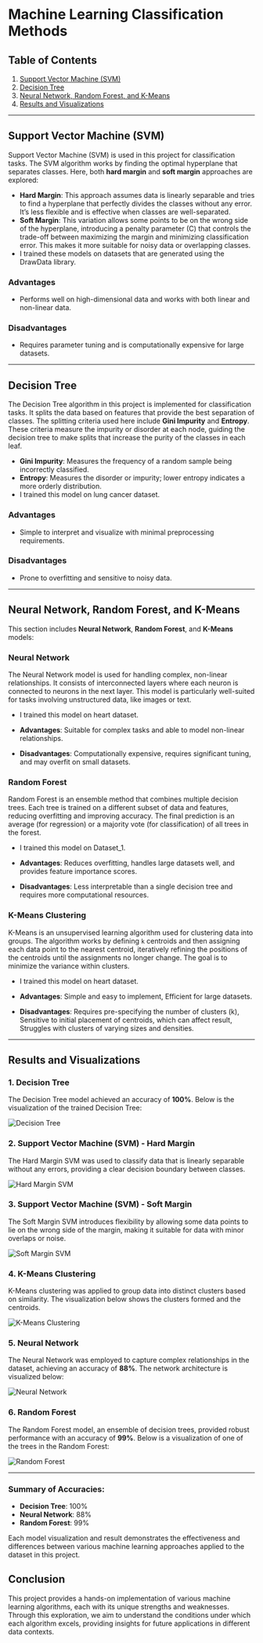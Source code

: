# Machine Learning Classification Methods

## Table of Contents
1. [Support Vector Machine (SVM)](#support-vector-machine-svm)
2. [Decision Tree](#decision-tree)
3. [Neural Network, Random Forest, and K-Means](#neural-network-random-forest-and-k-means)
4. [Results and Visualizations](#results-and-visualizations)

---

## Support Vector Machine (SVM)

Support Vector Machine (SVM) is used in this project for classification tasks. The SVM algorithm works by finding the optimal hyperplane that separates classes. Here, both **hard margin** and **soft margin** approaches are explored:

- **Hard Margin**: This approach assumes data is linearly separable and tries to find a hyperplane that perfectly divides the classes without any error. It’s less flexible and is effective when classes are well-separated.
- **Soft Margin**: This variation allows some points to be on the wrong side of the hyperplane, introducing a penalty parameter (C) that controls the trade-off between maximizing the margin and minimizing classification error. This makes it more suitable for noisy data or overlapping classes.
- I trained these models on datasets that are generated using the DrawData library.

### Advantages
- Performs well on high-dimensional data and works with both linear and non-linear data.
  
### Disadvantages
- Requires parameter tuning and is computationally expensive for large datasets.

---

## Decision Tree

The Decision Tree algorithm in this project is implemented for classification tasks. It splits the data based on features that provide the best separation of classes. The splitting criteria used here include **Gini Impurity** and **Entropy**. These criteria measure the impurity or disorder at each node, guiding the decision tree to make splits that increase the purity of the classes in each leaf.

- **Gini Impurity**: Measures the frequency of a random sample being incorrectly classified.
- **Entropy**: Measures the disorder or impurity; lower entropy indicates a more orderly distribution.
- I trained this model on lung cancer dataset.

### Advantages
- Simple to interpret and visualize with minimal preprocessing requirements.
  
### Disadvantages
- Prone to overfitting and sensitive to noisy data.

---

## Neural Network, Random Forest, and K-Means

This section includes **Neural Network**, **Random Forest**, and **K-Means** models:

### Neural Network
The Neural Network model is used for handling complex, non-linear relationships. It consists of interconnected layers where each neuron is connected to neurons in the next layer. This model is particularly well-suited for tasks involving unstructured data, like images or text.
- I trained this model on heart dataset.
- **Advantages**: Suitable for complex tasks and able to model non-linear relationships.
  
- **Disadvantages**: Computationally expensive, requires significant tuning, and may overfit on small datasets.

### Random Forest
Random Forest is an ensemble method that combines multiple decision trees. Each tree is trained on a different subset of data and features, reducing overfitting and improving accuracy. The final prediction is an average (for regression) or a majority vote (for classification) of all trees in the forest.
- I trained this model on Dataset_1.
- **Advantages**: Reduces overfitting, handles large datasets well, and provides feature importance scores.
  
- **Disadvantages**: Less interpretable than a single decision tree and requires more computational resources.

### K-Means Clustering

K-Means is an unsupervised learning algorithm used for clustering data into groups. The algorithm works by defining `k` centroids and then assigning each data point to the nearest centroid, iteratively refining the positions of the centroids until the assignments no longer change. The goal is to minimize the variance within clusters.
- I trained this model on heart dataset.
- **Advantages**: Simple and easy to implement, Efficient for large datasets.

- **Disadvantages**: Requires pre-specifying the number of clusters (k), Sensitive to initial placement of centroids, which can affect result, Struggles with clusters of varying sizes and densities.

---

## Results and Visualizations

### 1. Decision Tree
The Decision Tree model achieved an accuracy of **100%**. Below is the visualization of the trained Decision Tree:

![Decision Tree](./Decision%20Tree.png)

### 2. Support Vector Machine (SVM) - Hard Margin
The Hard Margin SVM was used to classify data that is linearly separable without any errors, providing a clear decision boundary between classes.

![Hard Margin SVM](./Hard%20Margin.png)

### 3. Support Vector Machine (SVM) - Soft Margin
The Soft Margin SVM introduces flexibility by allowing some data points to lie on the wrong side of the margin, making it suitable for data with minor overlaps or noise.

![Soft Margin SVM](./Soft%20Margin.png)

### 4. K-Means Clustering
K-Means clustering was applied to group data into distinct clusters based on similarity. The visualization below shows the clusters formed and the centroids.

![K-Means Clustering](./Kmeans.png)

### 5. Neural Network
The Neural Network was employed to capture complex relationships in the dataset, achieving an accuracy of **88%**. The network architecture is visualized below:

![Neural Network](./Nueral%20Network.png)

### 6. Random Forest
The Random Forest model, an ensemble of decision trees, provided robust performance with an accuracy of **99%**. Below is a visualization of one of the trees in the Random Forest:

![Random Forest](./Random%20forest.png)

---

### Summary of Accuracies:
- **Decision Tree**: 100%
- **Neural Network**: 88%
- **Random Forest**: 99%

Each model visualization and result demonstrates the effectiveness and differences between various machine learning approaches applied to the dataset in this project.

## Conclusion

This project provides a hands-on implementation of various machine learning algorithms, each with its unique strengths and weaknesses. Through this exploration, we aim to understand the conditions under which each algorithm excels, providing insights for future applications in different data contexts.
